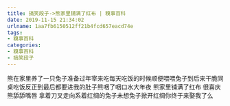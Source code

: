 ```yaml
---
title: 搞笑段子->熊家里铺满了红布 | 糗事百科
date: 2019-11-15 21:34:02
urlname: 1aa7fb6150512ff21b4fcd657eacd74e
tags: 
- 糗事百科
categories:
- 糗事百科
- 搞笑段子
---
```

熊在家里养了一只兔子准备过年宰来吃每天吃饭的时候顺便喂喂兔子到后来干脆同桌吃饭反正到最后都要进我的肚子熊咽了咽口水大年夜 熊家里铺满了红布 很喜庆熊舔舔嘴唇 拿着刀叉走向系着红绸的兔子未想兔子掀开红绸你终于来娶我了么


